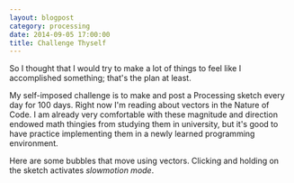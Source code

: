 ```yaml
---
layout: blogpost
category: processing
date: 2014-09-05 17:00:00
title: Challenge Thyself
---
```


So I thought that I would try to make a lot of things to feel like I accomplished something; that's the plan at least.

My self-imposed challenge is to make and post a Processing sketch every day for 100 days. Right now I'm reading about vectors in the Nature of Code. I am already very comfortable with these magnitude and direction endowed math thingies from studying them in university, but it's good to have practice implementing them in a newly learned programming environment.

<canvas data-processing-sources="/Scripts/Bubbles.pde"></canvas>

Here are some bubbles that move using vectors. Clicking and holding on the sketch activates <i>slowmotion mode</i>.